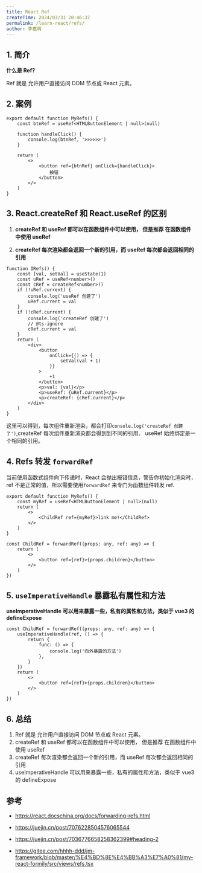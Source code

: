 ```yaml
---
title: React Ref
createTime: 2024/03/31 20:46:37
permalink: /learn-react/refs/
author: 李嘉明
---
```


## 1. 简介

**什么是 Ref?**

Ref 就是 允许用户直接访问 DOM 节点或 React 元素。

## 2. 案例

```tsx
export default function MyRefs() {
    const btnRef = useRef<HTMLButtonElement | null>(null)

    function handleClick() {
        console.log(btnRef, '>>>>>>')
    }

    return (
        <>
            <button ref={btnRef} onClick={handleClick}>
                按钮
            </button>
        </>
    )
}
```

## 3. React.createRef 和 React.useRef 的区别

1. **createRef 和 useRef 都可以在函数组件中可以使用， 但是推荐 在函数组件中使用 useRef**

2. **createRef 每次渲染都会返回一个新的引用，而 useRef 每次都会返回相同的引用**

```tsx
function IRefs() {
    const [val, setVal] = useState(1)
    const uRef = useRef<number>()
    const cRef = createRef<number>()
    if (!uRef.current) {
        console.log('useRef 创建了')
        uRef.current = val
    }
    if (!cRef.current) {
        console.log('createRef 创建了')
        // @ts-ignore
        cRef.current = val
    }
    return (
        <div>
            <button
                onClick={() => {
                    setVal(val + 1)
                }}
            >
                +1
            </button>
            <p>val: {val}</p>
            <p>useRef: {uRef.current}</p>
            <p>createRef: {cRef.current}</p>
        </div>
    )
}
```

这里可以得到，每次组件重新渲染，都会打印`console.log('createRef 创建了')`,createRef 每次组件重新渲染都会得到到不同的引用、 useRef 始终绑定是一个相同的引用。

## 4. Refs 转发 `forwardRef`

当前使用函数式组件向下传递时，React 会抛出报错信息，警告你初始化渲染时，ref 不是正常的值，所以需要使用`forwardRef` 来专门为函数组件转发 ref.

```tsx
export default function MyRefs() {
    const myRef = useRef<HTMLButtonElement | null>(null)
    return (
        <>
            <ChildRef ref={myRef}>link me!</ChildRef>
        </>
    )
}

const ChildRef = forwardRef((props: any, ref: any) => {
    return (
        <>
            <button ref={ref}>{props.children}</button>
        </>
    )
})
```

## 5. `useImperativeHandle` 暴露私有属性和方法

**useImperativeHandle 可以用来暴露一些，私有的属性和方法，类似于 vue3 的 defineExpose**

```tsx
const ChildRef = forwardRef((props: any, ref: any) => {
    useImperativeHandle(ref, () => {
        return {
            func: () => {
                console.log('向外暴露的方法')
            },
        }
    })
    return (
        <>
            <button ref={ref}>{props.children}</button>
        </>
    )
})
```

## 6. 总结

1. Ref 就是 允许用户直接访问 DOM 节点或 React 元素。
2. createRef 和 useRef 都可以在函数组件中可以使用， 但是推荐 在函数组件中使用 useRef
3. createRef 每次渲染都会返回一个新的引用，而 useRef 每次都会返回相同的引用
4. useImperativeHandle 可以用来暴露一些，私有的属性和方法，类似于 vue3 的 defineExpose

## 参考

-   <a target="_blank" href="https://react.docschina.org/docs/forwarding-refs.html">https://react.docschina.org/docs/forwarding-refs.html</a>

-   <a target="_blank" href="https://juejin.cn/post/7076228504576065544">https://juejin.cn/post/7076228504576065544</a>

-   <a target="_blank" href="https://juejin.cn/post/7036776658258362399#heading-2">https://juejin.cn/post/7036776658258362399#heading-2</a>

-   <a target="_blank" href="https://gitee.com/hhhh-ddd/jm-framework/blob/master/%E4%BD%8E%E4%BB%A3%E7%A0%81/my-react-formily/src/views/refs.tsx">https://gitee.com/hhhh-ddd/jm-framework/blob/master/%E4%BD%8E%E4%BB%A3%E7%A0%81/my-react-formily/src/views/refs.tsx</a>
